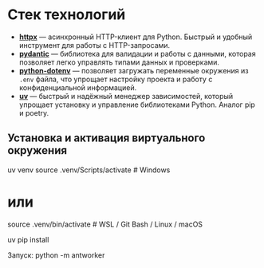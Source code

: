 # Стек технологий

- **[httpx](https://www.python-httpx.org/)** — асинхронный HTTP-клиент для Python. Быстрый и удобный инструмент для работы с HTTP-запросами.
- **[pydantic](https://pydantic-docs.helpmanual.io/)** — библиотека для валидации и работы с данными, которая позволяет легко управлять типами данных и проверками.
- **[python-dotenv](https://pypi.org/project/python-dotenv/)** — позволяет загружать переменные окружения из `.env` файла, что упрощает настройку проекта и работу с конфиденциальной информацией.
- **[uv](https://docs.astral.sh/uv/)** — быстрый и надёжный менеджер зависимостей, который упрощает установку и управление библиотеками Python. Аналог pip и poetry.

## Установка и активация виртуального окружения

uv venv
source .venv/Scripts/activate        # Windows
# или
source .venv/bin/activate            # WSL / Git Bash / Linux / macOS

uv pip install

Запуск:
python -m antworker